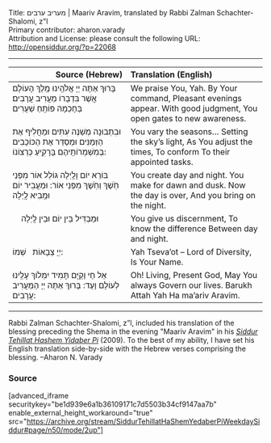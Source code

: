 <html>
<head></head>
<body>
Title: מעריב ערבים | Maariv Aravim, translated by Rabbi Zalman Schachter-Shalomi, z"l<br />
Primary contributor: aharon.varady<br />
Attribution and License: please consult the following URL: <a href="http://opensiddur.org/?p=22068">http://opensiddur.org/?p=22068</a>
<p />
<hr />

<table style="margin-left: auto;margin-right: auto;" class="draggable">
<thead><tr><th id="x" style="text-align: right;">Source (Hebrew)</th><th style="text-align: left;">Translation (English)</th></tr></thead>
<tbody>
<tr><td style="vertical-align:top;" width="46%">
<div class="liturgy"><span lang="he">
בָּרוּךְ אַתָּה יְיָ אֱלֹהֵֽינוּ מֶֽלֶךְ הָעוֹלָם
אֲשֶׁר בִּדְבָרוֹ 
מַעֲרִיב עֲרָבִים׃
בְּחָכְמָה 
פּוֹתֵֽחַ שְׁעָרִים
</span></div></td>
 
<td style="vertical-align:top;" width="53%">
<div class="english">
We praise You, Yah.
By Your command,
Pleasant evenings appear.
With good judgment,
You open gates to new awareness.
</div></td></tr>


<tr><td style="vertical-align:top;" width="46%">
<div class="liturgy"><span lang="he">
וּבִתְבוּנָה מְשַׁנֶּה עִתִּים 
וּמַחֲלִיף 
אֶת הַזְּמַנִּים
וּמְסַדֵּר אֶת הַכּוֹכָבִים 
בְּמִשְׁמְרוֹתֵֽיהֶם בָּרָקִֽיעַ כְּרְצוֹנוֹ:
</span></div></td>
 
<td style="vertical-align:top;" width="53%">
<div class="english">
You vary the seasons…
Setting the sky’s light,
As You adjust the times,
To conform 
To their appointed tasks.
</div></td></tr>


<tr><td style="vertical-align:top;" width="46%">
<div class="liturgy"><span lang="he">
בּוֹרֵא יוֹם וָלָֽיְלָה 
גּוֹלֵל אוֹר מִפְּנֵי חֹֽשֶׁךְ וְחֹֽשֶׁךְ מִפְּנֵי אוֹר:
וּמַעֲבִיר יוֹם 
וּמֵֽבִיא לָֽיְלָה
</span></div></td>
 
<td style="vertical-align:top;" width="53%">
<div class="english">
You create day and night.
You make for dawn and dusk.
Now the day is over, 
And you bring on the night.
</div></td></tr>


<tr><td style="vertical-align:top;" width="46%">
<div class="liturgy"><span lang="he">
&nbsp;
&nbsp;
וּמַבְדִּיל בֵּין יוֹם וּבֵין לָֽיְלָה
</span></div></td>
 
<td style="vertical-align:top;" width="53%">
<div class="english">
You give us discernment,
To know the difference 
Between day and night.
</div></td></tr>


<tr><td style="vertical-align:top;" width="46%">
<div class="liturgy"><span lang="he">
יְיָ צְבָאוֹת 
&nbsp;
שְׁמוֹ:
</span></div></td>
 
<td style="vertical-align:top;" width="53%">
<div class="english">
Yah Tseva’ot – 
Lord of Diversity,
Is Your Name.
</div></td></tr>


<tr><td style="vertical-align:top;" width="46%">
<div class="liturgy"><span lang="he">
אֵל חַי וְקַיָּם 
תָּמִיד 
יִמְלוֹךְ עָלֵֽינוּ לְעוֹלָם וָעֶד:
בָּרוּךְ אַתָּה יְיָ
הַמַּעֲרִיב עֲרָבִים:
</span></div></td>
 
<td style="vertical-align:top;" width="53%">
<div class="english">
Oh! Living, Present God,
May You always 
Govern our lives.
Barukh Attah Yah
Ha ma’ariv Aravim.
</div></td></tr>
</tbody></table>

<hr />

Rabbi Zalman Schachter-Shalomi, z”l, included his translation of the blessing preceding the Shema in the evening "Maariv Aravim" in his <em><a href="https://opensiddur.org/siddurim/ha-ari/neo-hasidut/reb-zalmans-open-siddur-tehillat-hashem/">Siddur Tehillat Hashem Yidaber Pi</a></em> (2009). To the best of my ability, I have set his English translation side-by-side with the Hebrew verses comprising the blessing. –Aharon N. Varady

<h3>Source</h3>

[advanced_iframe securitykey="be1d939e6a1b36109171c7d5503b34cf9147aa7b" enable_external_height_workaround="true" src="https://archive.org/stream/SiddurTehillatHaShemYedaberPiWeekdaySiddur#page/n50/mode/2up"]
</body>
</html>